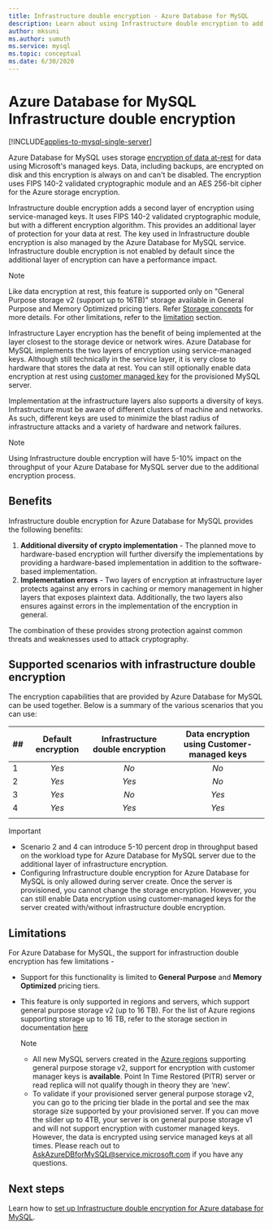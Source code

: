 ```yaml
---
title: Infrastructure double encryption - Azure Database for MySQL
description: Learn about using Infrastructure double encryption to add a second layer of encryption with a service managed keys.
author: mksuni
ms.author: sumuth
ms.service: mysql
ms.topic: conceptual
ms.date: 6/30/2020
---
```


# Azure Database for MySQL Infrastructure double encryption

[!INCLUDE[applies-to-mysql-single-server](../includes/applies-to-mysql-single-server.md)]

Azure Database for MySQL uses storage [encryption of data at-rest](concepts-security.md#at-rest) for data using Microsoft's managed keys. Data, including backups, are encrypted on disk and this encryption is always on and can't be disabled. The encryption uses FIPS 140-2 validated cryptographic module and an AES 256-bit cipher for the Azure storage encryption.

Infrastructure double encryption adds a second layer of encryption using service-managed keys. It uses FIPS 140-2 validated cryptographic module, but with a different encryption algorithm. This provides an additional layer of protection for your data at rest. The key used in Infrastructure double encryption is also managed by the Azure Database for MySQL service. Infrastructure double encryption is not enabled by default since the additional layer of encryption can have a performance impact.

> [!NOTE]
> Like data encryption at rest, this feature is supported only on "General Purpose storage v2 (support up to 16TB)" storage available in General Purpose and Memory Optimized pricing tiers. Refer [Storage concepts](concepts-pricing-tiers.md#storage) for more details. For other limitations, refer to the [limitation](concepts-infrastructure-double-encryption.md#limitations) section.

Infrastructure Layer encryption has the benefit of being implemented at the layer closest to the storage device or network wires. Azure Database for MySQL implements the two layers of encryption using service-managed keys. Although still technically in the service layer, it is very close to hardware that stores the data at rest. You can still optionally enable data encryption at rest using [customer managed key](concepts-data-encryption-mysql.md) for the provisioned MySQL server. 

Implementation at the infrastructure layers also supports a diversity of keys. Infrastructure must be aware of different clusters of machine and networks. As such, different keys are used to minimize the blast radius of infrastructure attacks and a variety of hardware and network failures. 

> [!NOTE]
> Using Infrastructure double encryption will have 5-10% impact on the throughput of your Azure Database for MySQL server due to the additional encryption process.

## Benefits

Infrastructure double encryption for Azure Database for MySQL provides the following benefits:

1. **Additional diversity of crypto implementation** - The planned move to hardware-based encryption will further diversify the implementations by providing a hardware-based implementation in addition to the software-based implementation.
2. **Implementation errors** - Two layers of encryption at infrastructure layer protects against any errors in caching or memory management in higher layers that exposes plaintext data. Additionally, the two layers also ensures against errors in the implementation of the encryption in general.

The combination of these provides strong protection against common threats and weaknesses used to attack cryptography.

## Supported scenarios with infrastructure double encryption

The encryption capabilities that are provided by Azure Database for MySQL can be used together. Below is a summary of the various scenarios that you can use:

|  ##   | Default encryption | Infrastructure double encryption | Data encryption using Customer-managed keys  |
|:------|:------------------:|:--------------------------------:|:--------------------------------------------:|
| 1     | *Yes*              | *No*                             | *No*                                         |
| 2     | *Yes*              | *Yes*                            | *No*                                         |
| 3     | *Yes*              | *No*                             | *Yes*                                        |
| 4     | *Yes*              | *Yes*                            | *Yes*                                        |
|       |                    |                                  |                                              |

> [!Important]
> - Scenario 2 and 4 can introduce 5-10 percent drop in throughput based on the workload type for Azure Database for MySQL server due to the additional layer of infrastructure encryption.
> - Configuring Infrastructure double encryption for Azure Database for MySQL is only allowed during server create. Once the server is provisioned, you cannot change the storage encryption. However, you can still enable Data encryption using customer-managed keys for the server created with/without infrastructure double encryption.

## Limitations

For Azure Database for MySQL, the support for infrastruction double encryption has few limitations -

* Support for this functionality is limited to **General Purpose** and **Memory Optimized** pricing tiers.
* This feature is only supported in regions and servers, which support general purpose storage v2 (up to 16 TB). For the list of Azure regions supporting storage up to 16 TB, refer to the storage section in documentation [here](concepts-pricing-tiers.md#storage)

    > [!NOTE]
    > - All new MySQL servers created in the [Azure regions](concepts-pricing-tiers.md#storage) supporting general purpose storage v2, support for encryption with customer manager keys is **available**. Point In Time Restored (PITR) server or read replica will not qualify though in theory they are ‘new’.
    > - To validate if your provisioned server general purpose storage v2, you can go to the pricing tier blade in the portal and see the max storage size supported by your provisioned server. If you can move the slider up to 4TB, your server is on general purpose storage v1 and will not support encryption with customer managed keys. However, the data is encrypted using service managed keys at all times. Please reach out to AskAzureDBforMySQL@service.microsoft.com if you have any questions.



## Next steps

Learn how to [set up Infrastructure double encryption for Azure database for MySQL](how-to-double-encryption.md).
